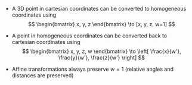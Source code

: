 - A 3D point in cartesian coordinates can be converted to homogeneous coordinates using
$$
\begin{bmatrix}
x, y, z
\end{bmatrix} \to [x, y, z, w=1]
$$

- A point in homogeneous coordinates can be converted back to cartesian coordinates using
$$
\begin{bmatrix}
x, y, z, w
\end{bmatrix} \to \left[ \frac{x}{w'}, \frac{y}{w'}, \frac{z}{w'} \right]
$$
- Affine transformations always preserve $w=1$ (relative angles and distances are preserved)